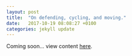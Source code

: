 ```yaml
---
layout: post
title:  "On defending, cycling, and moving."
date:   2017-10-19 08:08:27 +0100
categories: jekyll update
---
```

Coming soon... view content [here][here].

[here]: https://fionajanewhelan.wixsite.com/home/single-post/2017/10/19/on-defending-cycling-and-moving
